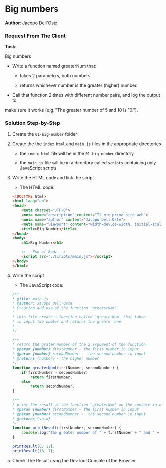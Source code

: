 # Big numbers

**Author**: Jacopo Dell'Oste 

### Request From The Client

**Task**: 

Big numbers

- Write a function named greaterNum that:

    * takes 2 parameters, both numbers.

    * returns whichever number is the greater (higher) number.

- Call that function 2 times with different number pairs, and log the output to

make sure it works (e.g. "The greater number of 5 and 10 is 10.").

### Solution Step-by-Step

1. Create the  `01-big-number` folder

2. Create the the `index.html` and `main.js` files in the appropriate directories

    * the `index.html` file will be in the `01-big-number` directory

    * the `main.js` file will be in a directory called `scripts` containing only JavaScript scripts

3. Write the HTML code and link the script
    
    * The HTML code:

    ```HTML 
    <!DOCTYPE html>
    <html lang="en">
    <head>
        <meta charset="UTF-8">
        <meta name="description" content="Il mio primo sito web">
        <meta name="author" content="Jacopo Dell'Oste">
        <meta name="viewport" content="width=device-width, initial-scale=1.0">
        <title>Big Number</title>
    </head>
    <body>
        <h1>Big Number</h1>

        <!-- End of Body -->
        <script src="./scripts/main.js"></script>
    </body>
    </html>
    ```

4. Write the script  

    * The JavaScript code:

    ```javascript
    /**
    * @file: main.js
    * @author: Jacopo Dell'Oste
    * Creation and use of the function 'greaterNum'
    *
    * this file create a function called 'greaterNum' that takes 
    * in input two number and returns the greater one
    *  
    */

    /**
    * return the grater number of the 2 argument of the function 
    * @param {number} firstNumber - the first number in input 
    * @param {number} secondNumber -  the second number in input
    * @returns {number} - the higher number
    */
    function greaterNum(firstNumber, secondNumber) {
        if(firstNumber > secondNumber) 
            return firstNumber;
        else
            return secondNumber;
    }

    /**
    * print the result of the function 'greaterNum' on the console in a complete sentence
    * @param {number} firstNumber - the first number in input 
    * @param {number} secondNumber -  the second number in input
    * @returns {void}
    */
    function printResult(firstNumber, secondNumber) {
        console.log("The greater number of " + firstNumber + " and " + secondNumber + " is " + greaterNum(firstNumber, secondNumber));
    }

    printResult(6, 12);
    printResult(18, 7);
    ```

5. Check The Result using the DevTool Console of the Browser
